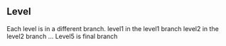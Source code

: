 ## Level

Each level is in a different branch.
level1 in the level1 branch
level2 in the level2 branch
...
Level5 is final branch
